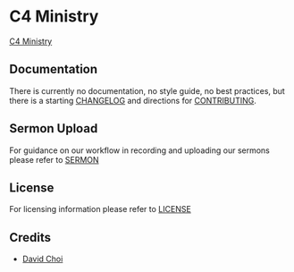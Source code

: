 # C4 Ministry
[C4 Ministry](https://www.c4ministry.com/)

## Documentation
There is currently no documentation, no style guide, no best practices, but there is a starting [CHANGELOG](https://github.com/davidgumzchoi/c4ministry/blob/master/CHANGELOG.md) and directions for [CONTRIBUTING](https://github.com/davidgumzchoi/c4ministry/blob/master/CONTRIBUTING.md).

## Sermon Upload
For guidance on our workflow in recording and uploading our sermons please refer to [SERMON](https://github.com/davidgumzchoi/c4ministry/blob/master/SERMON.md)

## License
For licensing information please refer to [LICENSE](https://github.com/davidgumzchoi/c4ministry/blob/master/LICENSE.md)

## Credits
* [David Choi](https://twitter.com/davidgumzchoi)
